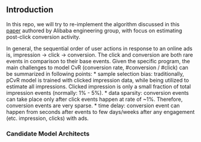 ## Introduction
In this repo, we will try to re-implement the algorithm discussed in this [paper](https://arxiv.org/pdf/1804.07931.pdf) authored by Alibaba engineering group, with focus on estimating post-click conversion activity.

In general, the sequential order of user actions in response to an online ads is, impression -> click -> conversion. The click and conversion are both rare events in comparison to their base events. Given the specific program, the main challenges to model CvR (conversion rate, #conversion / #click) can be summarized in following points:
    * sample selection bias: traditionally, pCvR model is trained with clicked impression data, while being utilized to estimate all impressions. Clicked impression is only a small fraction of total impression events (normally: 1% - 5%).
    * data sparsity: conversion events can take place only after click events happen at rate of ~1%. Therefore, conversion events are very sparse.
    * time delay: conversion event can happen from seconds after events to few days/weeks after any engagement (etc. impression, clicks) with ads.

### Candidate Model Architects 

